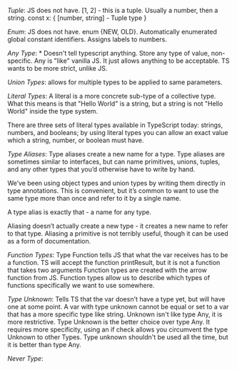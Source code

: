 <!-- TS Notes -->

_Tuple_: JS does not have. [1, 2] - this is a tuple. Usually a number, then a string.
const x: {
[number, string] - Tuple type
}

_Enum_: JS does not have. enum {NEW, OLD}. Automatically enumerated global constant identifiers.
Assigns labels to numbers.

_Any Type_: \* Doesn't tell typescript anything. Store any type of value, non-specific. Any is "like" vanilla JS.
It just allows anything to be acceptable. TS wants to be more strict, unlike JS.

_Union Types_: allows for multiple types to be applied to same parameters.

_Literal Types_: A literal is a more concrete sub-type of a collective type. What this means is that "Hello World" is a string, but a string is not "Hello World" inside the type system.

There are three sets of literal types available in TypeScript today: strings, numbers, and booleans; by using literal types you can allow an exact value which a string, number, or boolean must have.

_Type Aliases_: Type aliases create a new name for a type. Type aliases are sometimes similar to interfaces, but can name primitives, unions, tuples, and any other types that you’d otherwise have to write by hand.

We’ve been using object types and union types by writing them directly in type annotations. This is convenient, but it’s common to want to use the same type more than once and refer to it by a single name.

A type alias is exactly that - a name for any type.

Aliasing doesn’t actually create a new type - it creates a new name to refer to that type. Aliasing a primitive is not terribly useful, though it can be used as a form of documentation.

_Function Types_: Type Function tells JS that what the var receives has to be a function.
TS will accept the function printResult, but it is not a function that takes two arguments
Function types are created with the arrow function from JS.
Function types allow us to describe which types of functions specifically we want to use somewhere.

_Type Unknown_: Tells TS that the var doesn't have a type yet, but will have one at some point. A var with type unknown cannot
be equal or set to a var that has a more specific type like string. Unknown isn't like type Any, it is more restrictive.
Type Unknown is the better choice over type Any. It requires more specificity, using an if check allows you circumvent the type Unknown
to other Types. Type unknown shouldn't be used all the time, but it is better than type Any.

_Never Type_: 
